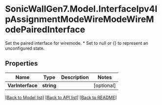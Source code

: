 # SonicWallGen7.Model.InterfaceIpv4IpAssignmentModeWireModeWireModePairedInterface
Set the paired interface for wiremode. * Set to null or {} to represent  an unconfigured state.

## Properties

Name | Type | Description | Notes
------------ | ------------- | ------------- | -------------
**VarInterface** | **string** |  | [optional] 

[[Back to Model list]](../README.md#documentation-for-models) [[Back to API list]](../README.md#documentation-for-api-endpoints) [[Back to README]](../README.md)

